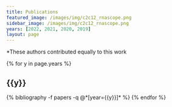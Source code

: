 ```yaml
---
title: Publications
featured_image: /images/img/c2c12_rnascope.png
sidebar_image: /images/img/c2c12_rnascope.png
years: [2022, 2021, 2020, 2019]
layout: page
---
```


\*These authors contributed equally to this work

<div class="publications">

{% for y in page.years %}
  <h2 class="year">{{y}}</h2>
  {% bibliography -f papers -q @*[year={{y}}]* %}
{% endfor %}

</div>
